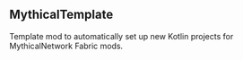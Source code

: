 ## MythicalTemplate
Template mod to automatically set up new Kotlin projects for MythicalNetwork Fabric mods.
